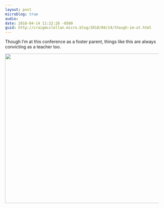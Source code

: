 ```yaml
---
layout: post
microblog: true
audio: 
date: 2018-04-14 11:22:28 -0500
guid: http://craigmcclellan.micro.blog/2018/04/14/though-im-at.html
---
```

Though I’m at this conference as a foster parent, things like this are always convicting as a teacher too.

<img src="http://craigmcclellan.com/uploads/2018/30df463b7a.jpg" width="600" height="490" />
